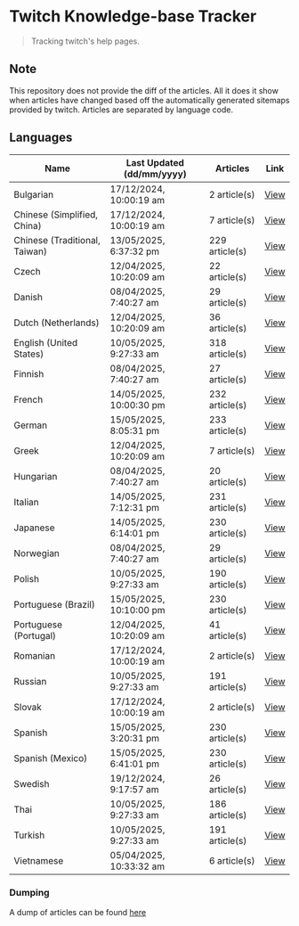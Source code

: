 # Twitch Knowledge-base Tracker
> Tracking twitch's help pages. 

## Note
This repository does not provide the diff of the articles. All it does it show when articles have changed based
off the automatically generated sitemaps provided by twitch. Articles are separated by language code.

## Languages

| Name                          | Last Updated (dd/mm/yyyy) | Articles       | Link                   |
|-------------------------------|---------------------------|----------------|------------------------|
| Bulgarian                     | 17/12/2024, 10:00:19 am   | 2 article(s)   | [View](docs/bg.md)     |
| Chinese (Simplified, China)   | 17/12/2024, 10:00:19 am   | 7 article(s)   | [View](docs/zh_CN.md)  |
| Chinese (Traditional, Taiwan) | 13/05/2025, 6:37:32 pm    | 229 article(s) | [View](docs/zh_TW.md)  |
| Czech                         | 12/04/2025, 10:20:09 am   | 22 article(s)  | [View](docs/cs.md)     |
| Danish                        | 08/04/2025, 7:40:27 am    | 29 article(s)  | [View](docs/da.md)     |
| Dutch (Netherlands)           | 12/04/2025, 10:20:09 am   | 36 article(s)  | [View](docs/nl_NL.md)  |
| English (United States)       | 10/05/2025, 9:27:33 am    | 318 article(s) | [View](docs/en_US.md)  |
| Finnish                       | 08/04/2025, 7:40:27 am    | 27 article(s)  | [View](docs/fi.md)     |
| French                        | 14/05/2025, 10:00:30 pm   | 232 article(s) | [View](docs/fr.md)     |
| German                        | 15/05/2025, 8:05:31 pm    | 233 article(s) | [View](docs/de.md)     |
| Greek                         | 12/04/2025, 10:20:09 am   | 7 article(s)   | [View](docs/el.md)     |
| Hungarian                     | 08/04/2025, 7:40:27 am    | 20 article(s)  | [View](docs/hu.md)     |
| Italian                       | 14/05/2025, 7:12:31 pm    | 231 article(s) | [View](docs/it.md)     |
| Japanese                      | 14/05/2025, 6:14:01 pm    | 230 article(s) | [View](docs/ja.md)     |
| Norwegian                     | 08/04/2025, 7:40:27 am    | 29 article(s)  | [View](docs/no.md)     |
| Polish                        | 10/05/2025, 9:27:33 am    | 190 article(s) | [View](docs/pl.md)     |
| Portuguese (Brazil)           | 15/05/2025, 10:10:00 pm   | 230 article(s) | [View](docs/pt_BR.md)  |
| Portuguese (Portugal)         | 12/04/2025, 10:20:09 am   | 41 article(s)  | [View](docs/pt_PT.md)  |
| Romanian                      | 17/12/2024, 10:00:19 am   | 2 article(s)   | [View](docs/ro.md)     |
| Russian                       | 10/05/2025, 9:27:33 am    | 191 article(s) | [View](docs/ru.md)     |
| Slovak                        | 17/12/2024, 10:00:19 am   | 2 article(s)   | [View](docs/sk.md)     |
| Spanish                       | 15/05/2025, 3:20:31 pm    | 230 article(s) | [View](docs/es.md)     |
| Spanish (Mexico)              | 15/05/2025, 6:41:01 pm    | 230 article(s) | [View](docs/es_MX.md)  |
| Swedish                       | 19/12/2024, 9:17:57 am    | 26 article(s)  | [View](docs/sv.md)     |
| Thai                          | 10/05/2025, 9:27:33 am    | 186 article(s) | [View](docs/th.md)     |
| Turkish                       | 10/05/2025, 9:27:33 am    | 191 article(s) | [View](docs/tr.md)     |
| Vietnamese                    | 05/04/2025, 10:33:32 am   | 6 article(s)   | [View](docs/vi.md)     |

### Dumping
A dump of articles can be found [here](docs/RAW.md)